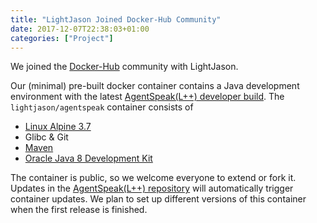 ```yaml
---
title: "LightJason Joined Docker-Hub Community"
date: 2017-12-07T22:38:03+01:00
categories: ["Project"]
---
```


We joined the [Docker-Hub](https://hub.docker.com/u/lightjason/) community with LightJason. <!--more-->

Our (minimal) pre-built docker container contains a Java development environment with the latest [AgentSpeak(L++) developer build](https://hub.docker.com/r/lightjason/agentspeak/).
The `lightjason/agentspeak` container consists of

* [Linux Alpine 3.7](https://alpinelinux.org/)
* Glibc & Git
* [Maven](https://maven.apache.org/)
* [Oracle Java 8 Development Kit](http://www.oracle.com/technetwork/java/javase/downloads/jdk8-downloads-2133151.html)

The container is public, so we welcome everyone to extend or fork it.
Updates in the [AgentSpeak(L++) repository](https://github.com/LightJason/AgentSpeak) will automatically trigger container updates.
We plan to set up different versions of this container when the first release is finished.
